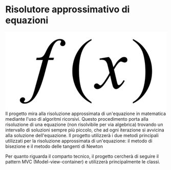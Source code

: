 # Risolutore approssimativo di equazioni
<img src="img/F_of_x.svg" alt="Logo" align="right">
Il progetto mira alla risoluzione approssimata di un'equazione in matematica mediante l'uso di algoritmi ricorsivi. Questo procedimento porta alla risoluzione di una equazione (non risolvibile per via algebrica) trovando un intervallo di soluzioni sempre più piccolo, che ad ogni iterazione si avvicina alla soluzione dell'equazione.
Il progetto utilizzerà i due metodi principali utilizzati per la risoluzione approssimata di un'equazione: il metodo di bisezione e il metodo delle tangenti di Newton

Per quanto riguarda il comparto tecnico, il progetto cercherà di seguire il pattern MVC (Model-view-container) e utilizzerà principalmente le classi.